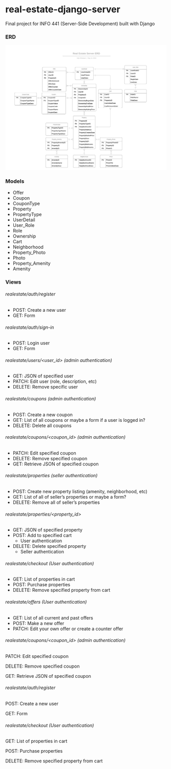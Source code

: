 # real-estate-django-server
Final project for INFO 441 (Server-Side Development) built with Django

### ERD
<img src="Real Estate Server ERD.jpeg" alt="Real Estate Server ERD">

### Models
- Offer
- Coupon
- CouponType
- Property
- PropertyType
- UserDetail
- User_Role
- Role
- Ownership
- Cart
- Neighborhood
- Property_Photo
- Photo
- Property_Amenity
- Amenity

### Views

###### realestate/auth/register
- POST: Create a new user
- GET: Form
###### realestate/auth/sign-in
- POST: Login user
- GET: Form
###### realestate/users/<user_id> (admin authentication)
- GET: JSON of specified user
- PATCH: Edit user (role, description, etc)
- DELETE: Remove specific user
###### realestate/coupons (admin authentication)
- POST: Create a new coupon
- GET: List of all coupons or maybe a form if a user is logged in?
- DELETE: Delete all coupons
###### realestate/coupons/<coupon_id> (admin authentication)
- PATCH: Edit specified coupon
- DELETE: Remove specified coupon
- GET: Retrieve JSON of specified coupon
###### realestate/properties (seller authentication)
- POST: Create new property listing (amenity, neighborhood, etc)
- GET: List of all of seller’s properties or maybe a form?
- DELETE: Remove all of seller’s properties
###### realestate/properties/<property_id>
- GET: JSON of specified property
- POST: Add to specified cart
    - User authentication
- DELETE: Delete specified property
    - Seller authentication
###### realestate/checkout (User authentication)
- GET: List of properties in cart
- POST: Purchase properties
- DELETE: Remove specified property from cart
###### realestate/offers (User authentication)
- GET: List of all current and past offers
- POST: Make a new offer
- PATCH: Edit your own offer or create a counter offer
###### realestate/coupons/<coupon_id> (admin authentication)
PATCH: Edit specified coupon

DELETE: Remove specified coupon

GET: Retrieve JSON of specified coupon

###### realestate/auth/register 
POST: Create a new user

GET: Form

###### realestate/checkout (User authentication)
GET: List of properties in cart

POST: Purchase properties

DELETE: Remove specified property from cart



